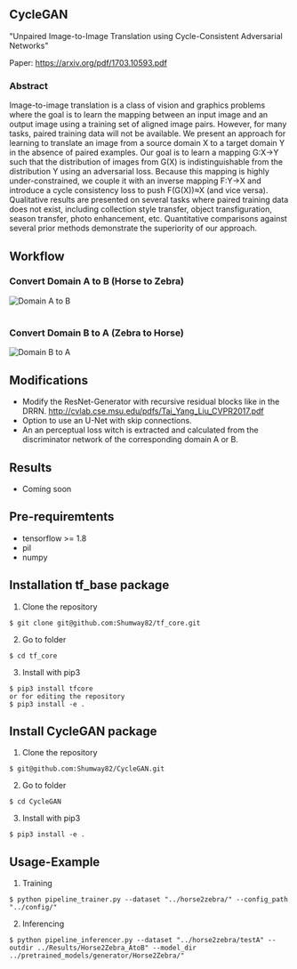 ## CycleGAN

"Unpaired Image-to-Image Translation using Cycle-Consistent Adversarial Networks"

Paper: https://arxiv.org/pdf/1703.10593.pdf

### Abstract
Image-to-image translation is a class of vision and graphics problems where the goal is to learn the mapping between an input image and an output image using a training set of aligned image pairs. However, for many tasks, paired training data will not be available. We present an approach for learning to translate an image from a source domain X to a target domain Y in the absence of paired examples. Our goal is to learn a mapping G:X→Y such that the distribution of images from G(X) is indistinguishable from the distribution Y using an adversarial loss. Because this mapping is highly under-constrained, we couple it with an inverse mapping F:Y→X and introduce a cycle consistency loss to push F(G(X))≈X (and vice versa). Qualitative results are presented on several tasks where paired training data does not exist, including collection style transfer, object transfiguration, season transfer, photo enhancement, etc. Quantitative comparisons against several prior methods demonstrate the superiority of our approach.

## Workflow
### Convert Domain A to B (Horse to Zebra)
![Domain A to B](https://github.com/Shumway82/CycleGAN/blob/master/CycleGAN/images/model.jpg)
#
### Convert Domain B to A (Zebra to Horse)
![Domain B to A](https://github.com/Shumway82/CycleGAN/blob/master/CycleGAN/images/model1.jpg)


## Modifications
* Modify the ResNet-Generator with recursive residual blocks like in the DRRN. http://cvlab.cse.msu.edu/pdfs/Tai_Yang_Liu_CVPR2017.pdf
* Option to use an U-Net with skip connections.
* An an perceptual loss witch is extracted and calculated from the discriminator network of the corresponding domain A or B. 

## Results
* Coming soon

## Pre-requiremtents
* tensorflow >= 1.8 
* pil 
* numpy 

## Installation tf_base package
1. Clone the repository
```
$ git clone git@github.com:Shumway82/tf_core.git
```
2. Go to folder
```
$ cd tf_core
```
3. Install with pip3
```
$ pip3 install tfcore
or for editing the repository 
$ pip3 install -e .
```

## Install CycleGAN package

1. Clone the repository
```
$ git@github.com:Shumway82/CycleGAN.git
```
2. Go to folder
```
$ cd CycleGAN
```
3. Install with pip3
```
$ pip3 install -e .
```

## Usage-Example

1. Training
```
$ python pipeline_trainer.py --dataset "../horse2zebra/" --config_path "../config/" 
```

2. Inferencing
```
$ python pipeline_inferencer.py --dataset "../horse2zebra/testA" --outdir ../Results/Horse2Zebra_AtoB" --model_dir ../pretrained_models/generator/Horse2Zebra/"
```
